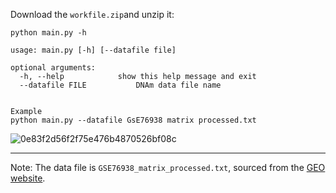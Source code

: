 Download the ```workfile.zip```and unzip it:

```
python main.py -h

usage: main.py [-h] [--datafile file] 

optional arguments:
  -h, --help            show this help message and exit
  --datafile FILE           DNAm data file name
  
```

```
Example
python main.py --datafile GsE76938 matrix processed.txt
```

![0e83f2d56f2f75e476b4870526bf08c](https://github.com/ApolloLSY/MLrepro_Arxiv/assets/78656349/4f8dc010-fc08-4a29-9d35-eda0210c53fc)



------------
Note: The data file is ```GSE76938_matrix_processed.txt```, sourced from the [GEO website](https://www.ncbi.nlm.nih.gov/geo/query/acc.cgi?acc=GSE76938).
